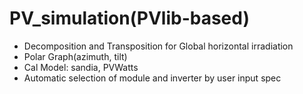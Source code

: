 # PV_simulation(PVlib-based)
- Decomposition and Transposition for Global horizontal irradiation
- Polar Graph(azimuth, tilt)
- Cal Model: sandia, PVWatts
- Automatic selection of module and inverter by user input spec
